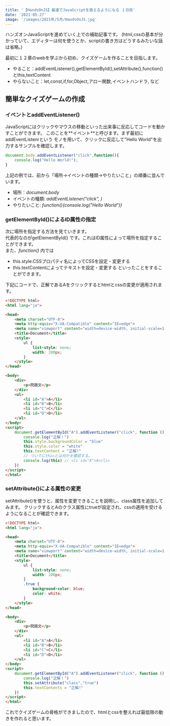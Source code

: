 ```yaml
---
title: '【HandsOnJS】最速でJavaScriptを扱えるようになる １日目'
date: '2021-05-27'
image: '/images/2021年/5月/HandsOnJS.jpg'
---
```


ハンズオンJavaScriptを進めていく上での補助記事です。
(html,cssの基本が分かっていて、エディターは何を使うとか、scriptの書き方はどうするみたいな話は省略。)

最初に１２章のwebを学ぶから初め、クイズゲームを作ることを目指します。

- やること：addEventListener(),getElementById(),setAttribute(),function()とthis,textContent
- やらないこと：let,const,if,for,Object,アロー関数,イベントハンドラ, など


## 簡単なクイズゲームの作成
### イベントとaddEventListener()
JavaScriptにはクリックやマウスの移動といった出来事に反応してコードを動かすことができます。
このことを**<red>イベント</red>**と呼びます。まず最初に<red>addEventListenr</red>という
モノを用いて、クリックに反応して"Hello World"を出力するサンプルを確認します。

```javascript
document.body.addEventListener("click",function(){
    console.log("Hello World!");
}
```

上記の例では、前から「場所→イベントの種類→やりたいこと」の順番に並んでいます。
- 場所：*document.body*
- イベントの種類: *addEventListener("click", )*
- やりたいこと: *function(){console.log("Hello World")}*

### getElementById()によるID属性の指定
次に場所を指定する方法を見ていきます。<br/>
代表的なのが<red>getElementById()</red> です。これはID属性によって場所を指定することができます。<br/>
また、*function()* 内では<br/>
- <red>this.style.CSSプロパティ名</red>によってCSSを設定・変更する
- <red>this.textContent</red>によってテキストを設定・変更する
といったことをすることができます。

下記にコードで、正解であるAをクリックするとhtmlとcssの変更が適用されます。
```html
<!DOCTYPE html>
<html lang="ja">

<head>
    <meta charset="UTF-8">
    <meta http-equiv="X-UA-Compatible" content="IE=edge">
    <meta name="viewport" content="width=device-width, initial-scale=1.0">
    <title>Document</title>
    <style>
        ul {
            list-style: none;
            width: 200px;
        }
    </style>
</head>

<body>
    <div>
        <p>問題文</p>
    </div>
    <ul>
        <li id="A">A</li>
        <li id="B">B</li>
        <li id="C">C</li>
        <li id="D">D</li>
    </ul>
</body>
<script>
    document.getElementById("A").addEventListener("click", function () {
        console.log("正解！")
        this.style.backgroundColor = "blue"
        this.style.color = "white"
        this.textContent = "正解!"
        // ついでにthisとは何かを確認する。
        console.log(this) // <li id="A">A</li>
    })
</script>
</html>
```
### setAttribute()による属性の変更
<red>setAttribute()</red>を使うと、属性を変更できることを説明し、class属性を追加してみます。
クリックするとAのクラス属性にtrueが設定され、cssの適用を受けるようになることが確認できます。

```html
<!DOCTYPE html>
<html lang="ja">

<head>
    <meta charset="UTF-8">
    <meta http-equiv="X-UA-Compatible" content="IE=edge">
    <meta name="viewport" content="width=device-width, initial-scale=1.0">
    <title>Document</title>
    <style>
        ul {
            list-style: none;
            width: 200px;
        }
        .true {
            background-color: blue;
            color: white;
        }
    </style>
</head>

<body>
    <div>
        <p>問題文</p>
    </div>
    <ul>
        <li id="A">A</li>
        <li id="B">B</li>
        <li id="C">C</li>
        <li id="D">D</li>
    </ul>
</body>
<script>
    document.getElementById("A").addEventListener("click", function () {
        console.log("正解！")
        this.setAttribute("class","true")
        this.textContents = "正解!"
    })
</script>
</html>
```

これでクイズゲームの骨格ができましたので、htmlとcssを整えれば最低限の動きを作れると思います。

